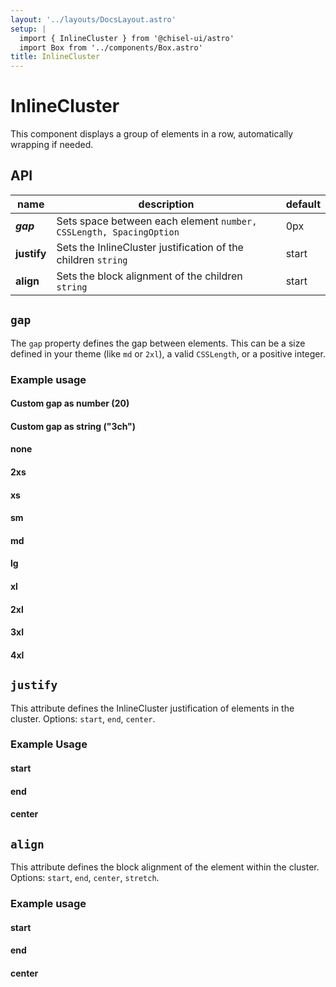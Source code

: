 ```yaml
---
layout: '../layouts/DocsLayout.astro'
setup: |
  import { InlineCluster } from '@chisel-ui/astro'
  import Box from '../components/Box.astro'
title: InlineCluster
---
```


# InlineCluster

This component displays a group of elements in a row, automatically wrapping if needed.

## API

| name        | description                                                        | default |
| ----------- | ------------------------------------------------------------------ | ------- |
| **_gap_**   | Sets space between each element `number, CSSLength, SpacingOption` | 0px     |
| **justify** | Sets the InlineCluster justification of the children `string`      | start   |
| **align**   | Sets the block alignment of the children `string`                  | start   |

## `gap`

The `gap` property defines the gap between elements. This can be a size defined in your theme (like `md` or `2xl`), a valid `CSSLength`, or a positive integer.

### Example usage

#### Custom gap as number (20)

<InlineCluster gap={20}>
    <Box />
    <Box />
    <Box />
    <Box />
    <Box />
</InlineCluster>

#### Custom gap as string ("3ch")

<InlineCluster gap="3ch">
    <Box />
    <Box />
    <Box />
    <Box />
    <Box />
</InlineCluster>

#### none

<InlineCluster gap="none">
    <Box />
    <Box />
    <Box />
    <Box />
    <Box />
</InlineCluster>

#### 2xs

<InlineCluster gap="2xs">
    <Box />
    <Box />
    <Box />
    <Box />
    <Box />
</InlineCluster>

#### xs

<InlineCluster gap="xs">
    <Box />
    <Box />
    <Box />
    <Box />
    <Box />
</InlineCluster>

#### sm

<InlineCluster gap="sm">
    <Box />
    <Box />
    <Box />
    <Box />
    <Box />
</InlineCluster>

#### md

<InlineCluster gap="md">
    <Box />
    <Box />
    <Box />
    <Box />
    <Box />
</InlineCluster>

#### lg

<InlineCluster gap="lg">
    <Box />
    <Box />
    <Box />
    <Box />
    <Box />
</InlineCluster>

#### xl

<InlineCluster gap="xl">
    <Box />
    <Box />
    <Box />
    <Box />
    <Box />
</InlineCluster>

#### 2xl

<InlineCluster gap="2xl">
    <Box />
    <Box />
    <Box />
    <Box />
    <Box />
</InlineCluster>

#### 3xl

<InlineCluster gap="3xl">
    <Box />
    <Box />
    <Box />
    <Box />
    <Box />
</InlineCluster>

#### 4xl

<InlineCluster gap="4xl">
    <Box />
    <Box />
    <Box />
    <Box />
    <Box />
</InlineCluster>

## `justify`

This attribute defines the InlineCluster justification of elements in the cluster. Options: `start`, `end`, `center`.

### Example Usage

#### start

<InlineCluster justify="start" gap="xl">
    <Box />
    <Box />
    <Box />
    <Box />
</InlineCluster>

#### end

<InlineCluster justify="end" gap="xl">
    <Box />
    <Box />
    <Box />
    <Box />
</InlineCluster>

#### center

<InlineCluster justify="center" gap="xl">
    <Box />
    <Box />
    <Box />
    <Box />
</InlineCluster>

## `align`

This attribute defines the block alignment of the element within the cluster. Options: `start`, `end`, `center`, `stretch`.

### Example usage

#### start

<InlineCluster align="start" gap="xl">
    <Box style="height: 200px;" />
    <Box />
    <Box />
</InlineCluster>

#### end

<InlineCluster align="end" gap="xl">
    <Box style="height: 200px;" />
    <Box />
    <Box />
</InlineCluster>

#### center

<InlineCluster align="center" gap="xl">
    <Box style="height: 200px;" />
    <Box />
    <Box />
</InlineCluster>
